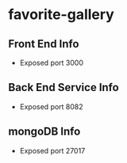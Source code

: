 # favorite-gallery


## Front End Info

- Exposed port 3000

## Back End Service Info

- Exposed port 8082

## mongoDB Info

- Exposed port 27017